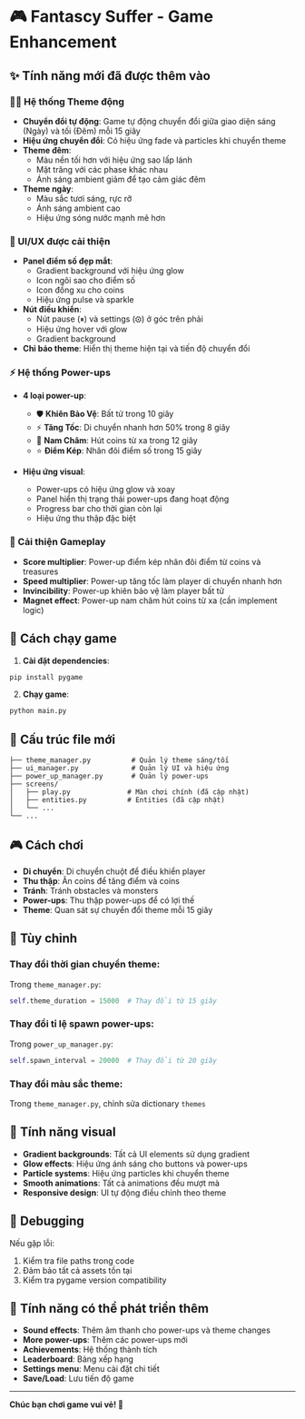 # 🎮 Fantascy Suffer - Game Enhancement

## ✨ Tính năng mới đã được thêm vào

### 🌅🌙 Hệ thống Theme động
- **Chuyển đổi tự động**: Game tự động chuyển đổi giữa giao diện sáng (Ngày) và tối (Đêm) mỗi 15 giây
- **Hiệu ứng chuyển đổi**: Có hiệu ứng fade và particles khi chuyển theme
- **Theme đêm**: 
  - Màu nền tối hơn với hiệu ứng sao lấp lánh
  - Mặt trăng với các phase khác nhau
  - Ánh sáng ambient giảm để tạo cảm giác đêm
- **Theme ngày**:
  - Màu sắc tươi sáng, rực rỡ
  - Ánh sáng ambient cao
  - Hiệu ứng sóng nước mạnh mẽ hơn

### 🎨 UI/UX được cải thiện
- **Panel điểm số đẹp mắt**:
  - Gradient background với hiệu ứng glow
  - Icon ngôi sao cho điểm số
  - Icon đồng xu cho coins
  - Hiệu ứng pulse và sparkle
- **Nút điều khiển**:
  - Nút pause (⏸) và settings (⚙) ở góc trên phải
  - Hiệu ứng hover với glow
  - Gradient background
- **Chỉ báo theme**: Hiển thị theme hiện tại và tiến độ chuyển đổi

### ⚡ Hệ thống Power-ups
- **4 loại power-up**:
  - 🛡 **Khiên Bảo Vệ**: Bất tử trong 10 giây
  - ⚡ **Tăng Tốc**: Di chuyển nhanh hơn 50% trong 8 giây
  - 🧲 **Nam Châm**: Hút coins từ xa trong 12 giây
  - ⭐ **Điểm Kép**: Nhân đôi điểm số trong 15 giây

- **Hiệu ứng visual**:
  - Power-ups có hiệu ứng glow và xoay
  - Panel hiển thị trạng thái power-ups đang hoạt động
  - Progress bar cho thời gian còn lại
  - Hiệu ứng thu thập đặc biệt

### 🎯 Cải thiện Gameplay
- **Score multiplier**: Power-up điểm kép nhân đôi điểm từ coins và treasures
- **Speed multiplier**: Power-up tăng tốc làm player di chuyển nhanh hơn
- **Invincibility**: Power-up khiên bảo vệ làm player bất tử
- **Magnet effect**: Power-up nam châm hút coins từ xa (cần implement logic)

## 🚀 Cách chạy game

1. **Cài đặt dependencies**:
```bash
pip install pygame
```

2. **Chạy game**:
```bash
python main.py
```

## 📁 Cấu trúc file mới

```
├── theme_manager.py          # Quản lý theme sáng/tối
├── ui_manager.py             # Quản lý UI và hiệu ứng
├── power_up_manager.py       # Quản lý power-ups
├── screens/
│   ├── play.py              # Màn chơi chính (đã cập nhật)
│   ├── entities.py          # Entities (đã cập nhật)
│   └── ...
└── ...
```

## 🎮 Cách chơi

- **Di chuyển**: Di chuyển chuột để điều khiển player
- **Thu thập**: Ăn coins để tăng điểm và coins
- **Tránh**: Tránh obstacles và monsters
- **Power-ups**: Thu thập power-ups để có lợi thế
- **Theme**: Quan sát sự chuyển đổi theme mỗi 15 giây

## 🔧 Tùy chỉnh

### Thay đổi thời gian chuyển theme:
Trong `theme_manager.py`:
```python
self.theme_duration = 15000  # Thay đổi từ 15 giây
```

### Thay đổi tỉ lệ spawn power-ups:
Trong `power_up_manager.py`:
```python
self.spawn_interval = 20000  # Thay đổi từ 20 giây
```

### Thay đổi màu sắc theme:
Trong `theme_manager.py`, chỉnh sửa dictionary `themes`

## 🎨 Tính năng visual

- **Gradient backgrounds**: Tất cả UI elements sử dụng gradient
- **Glow effects**: Hiệu ứng ánh sáng cho buttons và power-ups
- **Particle systems**: Hiệu ứng particles khi chuyển theme
- **Smooth animations**: Tất cả animations đều mượt mà
- **Responsive design**: UI tự động điều chỉnh theo theme

## 🐛 Debugging

Nếu gặp lỗi:
1. Kiểm tra file paths trong code
2. Đảm bảo tất cả assets tồn tại
3. Kiểm tra pygame version compatibility

## 🔮 Tính năng có thể phát triển thêm

- **Sound effects**: Thêm âm thanh cho power-ups và theme changes
- **More power-ups**: Thêm các power-ups mới
- **Achievements**: Hệ thống thành tích
- **Leaderboard**: Bảng xếp hạng
- **Settings menu**: Menu cài đặt chi tiết
- **Save/Load**: Lưu tiến độ game

---

**Chúc bạn chơi game vui vẻ! 🎉**
